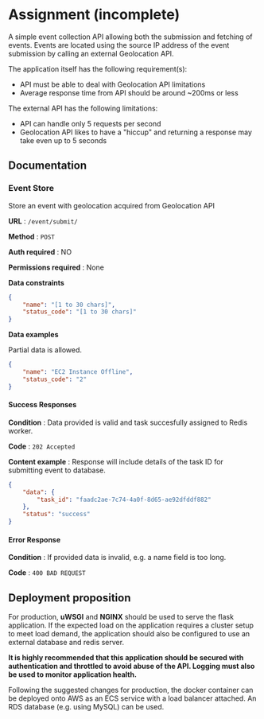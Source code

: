 # Assignment (incomplete)

A simple event collection API allowing both the submission and fetching of events. Events are located using the source IP address of the event submission by calling an external Geolocation API.

The application itself has the following requirement(s):

- API must be able to deal with Geolocation API limitations 
- Average response time from API should be around ~200ms or less

 The external API has the following limitations:

- API can handle only 5 requests per second
- Geolocation API likes to have a "hiccup" and returning a response may take even up to 5 seconds

## Documentation

### Event Store

Store an event with geolocation acquired from Geolocation API

**URL** : `/event/submit/`

**Method** : `POST`

**Auth required** : NO

**Permissions required** : None

**Data constraints**

```json
{
    "name": "[1 to 30 chars]",
    "status_code": "[1 to 30 chars]"
}
```

**Data examples**

Partial data is allowed.

```json
{
    "name": "EC2 Instance Offline",
    "status_code": "2"
}
```

#### Success Responses

**Condition** : Data provided is valid and task succesfully assigned to Redis worker.

**Code** : `202 Accepted`

**Content example** : Response will include details of the task ID for submitting event to database. 

```json
{
    "data": {
        "task_id": "faadc2ae-7c74-4a0f-8d65-ae92dfddf882"
    },
    "status": "success"
}
```

#### Error Response

**Condition** : If provided data is invalid, e.g. a name field is too long.

**Code** : `400 BAD REQUEST`


## Deployment proposition

For production, **uWSGI** and **NGINX** should be used to serve the flask application. If the expected load on the application requires a cluster setup to meet load demand, the application should also be configured to use an external database and redis server. 

**It is highly recommended that this application should be secured with authentication and throttled to avoid abuse of the API. Logging must also be used to monitor application health.**

Following the suggested changes for production, the docker container can be deployed onto AWS as an ECS service with a load balancer attached. An RDS database (e.g. using MySQL) can be used.

